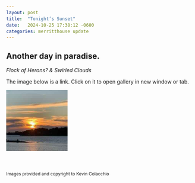 ```yaml
---
layout: post
title:  "Tonight’s Sunset"
date:   2024-10-25 17:38:12 -0600
categories: merritthouse update
---
```



<h2> Another day in paradise.  </h2>

 _Flock of Herons? & Swirled Clouds_
<br>
<p>The image below is a link. Click on it to open gallery in new window or tab.</p>

<a href="https://www.icloud.com/sharedalbum/#B2LGfnH8tGtm8Ti" target="_blank" ><img src="/images/sunset10_25_2024.jpeg" alt="HTML tutorial" style="width:165px;height:165px;"></a>

<!--
https://share.icloud.com/photos/027niVAn81pvc0bz1eXqgnZcw
https://share.icloud.com/photos/05bK2Swlv0NW-Mc4lg41gGB7g -->


<br>

<sub> Images provided and copyright to Kevin Colacchio </sub>



<br>
